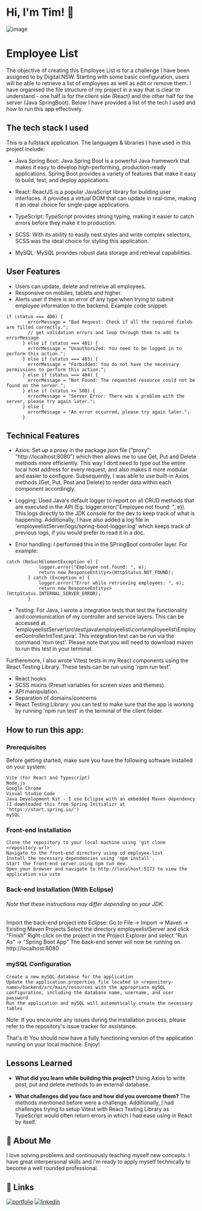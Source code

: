 # Hi, I'm Tim! 👋

![image](https://user-images.githubusercontent.com/102727510/218339179-c7af7e50-be99-44a2-8e5e-24e0d6f8590a.png)

# Employee List

The objective of creating this Employee List is for a challenge I have been assigned to by Digital.NSW. Starting with some basic configuration, users will be able to retrieve a list of employees as well as edit or remove them. I have organised the file structure of my project in a way that is clear to understand - one half is for the client side (React) and the other half for the server (Java SpringBoot). Below I have provided a list of the tech I used and how to run this app effectively.


## The tech stack I used
This is a fullstack application. The languages & libraries I have used in this project include:
- Java Spring Boot:
Java Spring Boot is a powerful Java framework that makes it easy to develop high-performing, production-ready applications. Spring Boot provides a variety of features that make it easy to build, test, and deploy applications.

- React:
ReactJS is a popular JavaScript library for building user interfaces. It provides a virtual DOM that can update in real-time, making it an ideal choice for single-page applications.

- TypeScript:
TypeScript provides strong typing, making it easier to catch errors before they make it to production. 

- SCSS:
With its ability to easily nest styles and write complex selectors, SCSS was the ideal choice for styling this application.

- MySQL:
MySQL provides robust data storage and retrieval capabilities.


## User Features

- Users can update, delete and retreive all employees.
- Responsive on mobiles, tablets and higher.
- Alerts user if there is an error of any type when trying to submit employee information to the backend. Example code snippet: 

```
if (status === 400) {
        errorMessage = "Bad Request: Check if all the required fields are filled correctly.";
        // get validation errors and loop through them to add to errorMessage
      } else if (status === 401) {
        errorMessage = "Unauthorized: You need to be logged in to perform this action.";
      } else if (status === 403) {
        errorMessage = "Forbidden: You do not have the necessary permissions to perform this action.";
      } else if (status === 404) {
        errorMessage = "Not Found: The requested resource could not be found on the server.";
      } else if (status >= 500) {
        errorMessage = "Server Error: There was a problem with the server, please try again later.";
      } else {
        errorMessage = "An error occurred, please try again later.";
      }
```

## Technical Features
- Axios:
Set up a proxy in the package.json file ("proxy": "http://localhost:8080") which then allows me to use Get, Put and Delete methods more efficiently. This way I dont need to type out the entire local host address for every request, and also makes it more modular and easier to configure. Subsequently, I was able to use built-in Axios methods (Get, Put, Post and Delete) to render data within each component accordingly.

- Logging:
 Used Java's default logger to report on all CRUD methods that are executed in the API (Eg. logger.error("Employee not found: ", e)). This logs directly to the JDK console for the dev to keep track of what is happening. Additionally, I have also added a log file in 'employeelistServer/logs/spring-boot-logger.log' which keeps track of previous logs, if you would prefer to read it in a doc.

- Error handling:
I performed this in the SPringBoot controller layer. For example: 
```
catch (NoSuchElementException e) {
            logger.error("Employee not found: ", e);
            return new ResponseEntity<>(HttpStatus.NOT_FOUND);
        } catch (Exception e) {
            logger.error("Error while retrieving employees: ", e);
            return new ResponseEntity<>(HttpStatus.INTERNAL_SERVER_ERROR);
        }
```

- Testing:
For Java, I wrote a integration tests that test the functionality and communication of my controller and service layers. This can be accessed at 'employeelistServer\src\test\java\employeelist\com\employeelist\EmployeeControllerIntTest.java'. This integration test can be run via the command 'mvn test'. Please note that you will need to download maven to run this test in your terminal.

Furtheremore, I also wrote Vitest tests in my React components using the React Testing Library. These tests can be run using 'npm run test'.

- React hooks 
- SCSS mixins (Preset variables for screen sizes and themes).
- API manipulation.
- Separation of domains/concerns
- React Testing Library:
 you can test to make sure that the app is working by running 'npm run test' in the terminal of the client folder.


## How to run this app:
### Prerequisites

Before getting started, make sure you have the following software installed on your system:

    Vite (For React and Typescript)
    Node.js
    Google Chrome
    Visual Studio Code
    Java Development Kit - I use Eclipse with an embedded Maven dependency (I downloaded this from Spring Initializr at 'https://start.spring.io/')
    mySQL

### Front-end Installation

    Clone the repository to your local machine using 'git clone <repository-url>'
    Navigate to the front-end directory using cd employee-list
    Install the necessary dependencies using 'npm install'.
    Start the front-end server using npm run dev.
    Open your browser and navigate to http://localhost:5173 to view the application via vite

### Back-end Installation (With Eclipse)
######    Note that these instructions may differ depending on your JDK.

   Import the back-end project into Eclipse:
    Go to File -> Import -> Maven -> Existing Maven Projects
    Select the directory employeelistServer and click "Finish"
    Right-click on the project in the Project Explorer and select "Run As" -> "Spring Boot App"
    The back-end server will now be running on http://localhost:8080

### mySQL Configuration

    Create a new mySQL database for the application
    Update the application.properties file located in <repository-name>/backend/src/main/resources with the appropriate mySQL configuration, including the database name, username, and user password
    Run the application and mySQL will automatically create the necessary tables

Note: If you encounter any issues during the installation process, please refer to the repository's issue tracker for assistance.

That's it! You should now have a fully functioning version of the application running on your local machine. Enjoy!


## Lessons Learned

- **What did you learn while building this project?**
Using Axios to write post, put and delete methods to an external database.

- **What challenges did you face and how did you overcome them?**
The methods mentioned before were a challenge. Additionally, I had challenges trying to setup Vitest with React Testing Library as TypeScript would often return errors in which I had ease using in React by itself.

## 🚀 About Me

I love solving problems and continuously teaching myself new concepts. I have great interpersonal skills and i'm ready to apply myself technically to become a well rounded professional.


## 🔗 Links
[![portfolio](https://img.shields.io/badge/my_portfolio-000?style=for-the-badge&logo=ko-fi&logoColor=white)](https://tim-mclennan.github.io/My-Portfolio/#)
[![linkedin](https://img.shields.io/badge/linkedin-0A66C2?style=for-the-badge&logo=linkedin&logoColor=white)](https://www.linkedin.com/in/tim-mclennan-0563341aa/)

